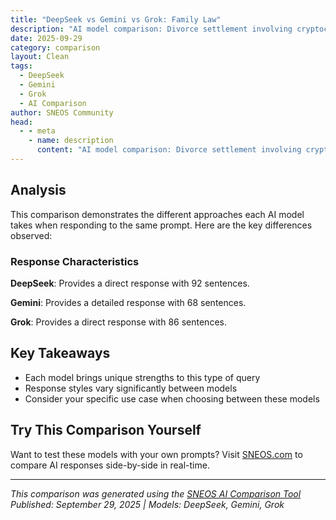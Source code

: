 ```yaml
---
title: "DeepSeek vs Gemini vs Grok: Family Law"
description: "AI model comparison: Divorce settlement involving cryptocurrency and NFTs - how to value and divide digital assets..."
date: 2025-09-29
category: comparison
layout: Clean
tags:
  - DeepSeek
  - Gemini
  - Grok
  - AI Comparison
author: SNEOS Community
head:
  - - meta
    - name: description
      content: "AI model comparison: Divorce settlement involving cryptocurrency and NFTs - how to value and divide digital assets..."
---
```


<ChatComparison
  title="DeepSeek vs Gemini vs Grok: Family Law"
  prompt="Divorce settlement involving cryptocurrency and NFTs - how to value and divide digital assets"
  :responses='{
    "DeepSeek": "Of course. Divorce settlements involving cryptocurrency and Non-Fungible Tokens (NFTs) present unique challenges, but they are treated as property by courts and must be valued and divided. Here is a comprehensive guide to the process.\n\n### Core Legal Principle: Digital Assets are Marital Property\n\nFirst and foremost, in the eyes of the law (in most jurisdictions), cryptocurrency and NFTs are not fundamentally different from a bank account, a stock portfolio, or a piece of art. The key question is: **Were they acquired during the marriage?**\n\n*   **If acquired during the marriage:** They are considered **marital property** and are subject to equitable distribution (or community property laws, depending on your state/country).\n*   **If acquired before the marriage or via inheritance/gift:** They may be considered **separate property**, but any increase in value during the marriage might be subject to division.\n\n---\n\n### Step 1: Full and Frank Disclosure (The Biggest Hurdle)\n\nThis is the most critical step. Hiding assets in a divorce is illegal and can result in severe penalties, including being held in contempt of court, losing the right to the hidden assets, and paying the other side\u0027s legal fees.\n\n**How to Ensure Disclosure:**\n*   **Formal Discovery:** Your attorney can use legal tools like **Interrogatories** (written questions), **Requests for Production of Documents**, and **Depositions** to formally demand information.\n*   **Specific Questions to Ask:**\n    *   \u0022Have you ever owned, traded, or held any cryptocurrency or digital assets?\u0022\n    *   \u0022Identify all cryptocurrency exchanges you have accounts with (e.g., Coinbase, Binance, Kraken).\u0022\n    *   \u0022Provide all public wallet addresses you control.\u0022\n    *   \u0022Provide private keys and seed phrases for all wallets.\u0022 *(Note: This is a very sensitive request and may be contested on security grounds. Often, a verified statement of holdings is sufficient.)*\n*   **Forensic Tracing:** A forensic accountant or a specialized crypto tracing firm can be hired to analyze bank statements, blockchain data, and exchange records to uncover hidden or undisclosed assets.\n\n---\n\n### Step 2: Valuing the Digital Assets\n\nThis is where the complexity lies, as values can be extremely volatile.\n\n#### A) Valuing Cryptocurrency (e.g., Bitcoin, Ethereum)\n\nThis is relatively straightforward.\n1.  **Identify the Holdings:** Determine the exact type and amount of each coin (e.g., 1.5 BTC, 15 ETH).\n2.  **Establish a Valuation Date:** The value must be calculated as of a specific date, typically:\n    *   **Date of Separation**\n    *   **Date of Filing for Divorce**\n    *   **Date of Trial**\n    *   *(Your attorney will advise on the standard in your jurisdiction.)*\n3.  **Find the Fair Market Value:** Use a reputable price aggregator (like CoinMarketCap or CoinGecko) or the closing price on a major exchange (like Coinbase) on the chosen valuation date.\n\n\u003E **Example:** If you have 5 ETH and the price on the date of separation was $2,000 per ETH, the marital value is $10,000.\n\n#### B) Valuing NFTs (The Greater Challenge)\n\nNFTs are unique, and their value is highly subjective. Methods include:\n1.  **Last Sale Price:** The most recent price for which the NFT was sold on a marketplace like OpenSea or Blur. This is a good starting point but may not reflect current value.\n2.  **Floor Price:** The lowest listed price for an NFT in the same collection. This provides a baseline \u0022liquidation\u0022 value but may significantly undervalue a rare or prized asset.\n3.  **Appraised Value:** For high-value or unique NFTs, you may need to hire a specialist appraiser. They will consider:\n    *   **Rarity \u0026 Traits:** Specific attributes that make the NFT more or less valuable within its collection.\n    *   **Project Utility \u0026 Roadmap:** Does owning the NFT grant access to a community, a game, or future airdrops?\n    *   **Market Sentiment \u0026 Hype:** The overall health and popularity of the project.\n    *   **Comparable Sales:** Recent sales of NFTs with similar traits and rarity.\n4.  **Owner\u0027s Stated Value:** The owner\u0027s own estimate, but this is often contested and should be verified.\n\n---\n\n### Step 3: Dividing the Assets\n\nOnce the assets are identified and valued, the court will divide them \u0022equitably\u0022 (fairly, not necessarily equally). Common solutions include:\n\n1.  **Buyout:** One spouse keeps the entire digital asset portfolio and \u0022buys out\u0022 the other spouse\u0027s share with other marital property of equivalent value (e.g., cash from a bank account, equity in the house).\n2.  **In-Kind Division:** The assets are physically divided.\n    *   **For Crypto:** This is simple. The owning spouse can send the other spouse their share directly to their wallet. For example, if the couple has 10 ETH to split, 5 ETH can be transferred.\n    *   **For NFTs:** This is more complex. You might agree that one spouse keeps NFT \u0022A\u0022 and the other keeps NFT \u0022B,\u0022 provided they are of similar value. Fractional ownership of a single NFT is technically possible but legally messy and generally not recommended.\n3.  **Liquidation and Split:** The assets are sold on the open market, and the proceeds are split. This is the cleanest method but may trigger tax consequences and means both parties lose any potential future appreciation.\n4.  **Continuing Co-ownership:** This is **highly discouraged**. It forces a financial relationship to continue post-divorce and can lead to endless disputes over when to sell, security, and management.\n\n---\n\n### Crucial Practical and Legal Considerations\n\n*   **Tax Implications (VERY IMPORTANT):**\n    *   Selling, trading, or spending crypto is a **taxable event**. Transferring it as part of a divorce settlement under a formal agreement is generally **not a taxable event** (in the U.S., per IRC \u00A7 1041).\n    *   However, the spouse who receives the assets inherits the original **cost basis**. When they later sell, they will owe capital gains tax on the entire appreciation since the asset was originally purchased.\n    *   **Document the cost basis and date of acquisition for all assets.**\n\n*   **Security and Transfer:**\n    *   Ensure the receiving spouse is educated on crypto security (hardware wallets, seed phrases) before any transfer is made. A lost seed phrase means lost funds forever.\n    *   Transfers should be done in a secure, documented manner.\n\n*   **Jurisdiction:** Laws regarding digital assets in divorce are still evolving. It is critical to work with a **family law attorney who has experience with cryptocurrency** or is willing to consult with experts.\n\n### Actionable Checklist for Your Divorce\n\n1.  **Do Not Hide Assets:** The risks far outweigh any potential reward.\n2.  **Hire the Right Attorney:** Find a lawyer who understands this asset class.\n3.  **Gather Your Own Records:** If you are the non-owning spouse, gather any evidence you have (emails, texts, bank statements showing transfers to exchanges).\n4.  **Secure Your Share:** If you are to receive digital assets, set up your own secure wallet (preferably a hardware wallet) on a reputable exchange or in a self-custodied wallet. Do not have the other spouse hold them for you.\n5.  **Involve Experts Early:** Consider hiring a forensic accountant or valuation expert from the outset if you suspect hidden assets or the portfolio is large and complex.\n\nIn summary, while complex, the process mirrors that of other complex assets: **Disclose, Value, Divide.** Success hinges on transparency, proper valuation, and careful planning for the transfer and tax implications.",
    "Gemini": "Dividing digital assets like cryptocurrency and NFTs in a divorce settlement can be complex, as these assets are relatively new and their value can be highly volatile. Here\u0027s a breakdown of how to approach valuation and division:\n\n**I. Disclosure and Discovery:  The First, Crucial Step**\n\n*   **Full Disclosure is Key:**  Both parties MUST fully disclose all cryptocurrency holdings (including wallet addresses, exchanges used, and transaction history) and NFT ownership (including marketplaces used and transaction history). Failure to disclose can have serious legal consequences.\n*   **Forensic Accounting:**  If there\u0027s suspicion of hidden assets or complex transactions, a forensic accountant specializing in cryptocurrency and blockchain analysis may be necessary. They can trace transactions, identify obfuscated wallets, and estimate values.\n*   **Request Documentation:**  Demand the following:\n    *   Account statements from exchanges (Coinbase, Binance, Kraken, etc.)\n    *   Wallet addresses (public keys) for all crypto wallets (hot and cold storage)\n    *   Transaction histories from exchanges and wallets\n    *   Documentation proving ownership of NFTs (e.g., NFT marketplace accounts, wallet addresses holding the NFTs)\n    *   Purchase receipts for crypto and NFTs\n    *   Ledger entries (if used)\n\n**II. Valuation Methods**\n\nDetermining the value of crypto and NFTs is a major hurdle.\n\n*   **Cryptocurrency Valuation:**\n    *   **Fair Market Value (FMV):**  The most common method is to use the FMV as of a specific date.  This is typically the date of separation, the date of the divorce filing, or another date agreed upon by the parties or ordered by the court.  Use reputable cryptocurrency data providers like:\n        *   CoinMarketCap: Shows historical prices for most cryptocurrencies.\n        *   CoinGecko: Another reliable source for historical price data.\n        *   TradingView: Offers charting tools and historical data.\n    *   **Averaging:** In cases of high volatility, some jurisdictions may allow averaging the value over a period of time (e.g., the 30 days prior to the valuation date) to mitigate short-term price swings.\n    *   **Expert Testimony:**  In complex cases or high-value holdings, a financial expert specializing in cryptocurrency valuation may be needed to provide an opinion to the court.\n\n*   **NFT Valuation:**  NFTs are even more challenging to value due to their unique nature and illiquidity.\n    *   **Recent Sales Data:**  If the NFT has recently been sold, the sale price is strong evidence of its value. Look for comparable sales data of similar NFTs within the same collection.\n    *   **Floor Price:**  The \u0022floor price\u0022 of a collection (the lowest price at which an NFT from that collection is currently listed for sale) can be a starting point, but it might not reflect the specific NFT\u0027s value.\n    *   **Rarity and Attributes:**  Rarer NFTs with desirable attributes typically command higher prices.  Rarity tools and NFT analytics platforms can help assess rarity.\n    *   **Comparable Assets:**  Look for sales of similar NFTs with comparable rarity, attributes, and provenance.\n    *   **Expert Appraisal:**  For high-value NFTs, consider hiring an NFT appraiser who can assess the NFT\u0027s value based on market trends, historical sales, rarity, and other factors.  These appraisers often have experience in art valuation or collectible valuation as well.\n    *   **Income Potential:**  If the NFT generates income (e.g., through staking, royalties, or in-game use), the income stream should be considered in the valuation.\n    *   **Liquidity Issues:** Recognize that selling NFTs can be time-consuming and may incur transaction fees (\u0022gas fees\u0022).  This illiquidity may influence the agreed-upon value.\n\n**III. Division Methods**\n\nOnce the assets are valued, the next step is to determine how to divide them.\n\n*   **Equal Division:**  In community property states, the default is often a 50/50 split of marital assets, including crypto and NFTs.\n*   **Equitable Division:** In equitable distribution states, the court will divide assets fairly, but not necessarily equally. Factors considered may include:\n    *   Length of the marriage\n    *   Contributions of each party to the marriage\n    *   Earning capacity of each party\n    *   Future needs of each party\n*   **Methods of Division:**\n    *   **In-Kind Division:**  Divide the cryptocurrency or NFTs directly. This involves transferring a portion of the crypto to the other party\u0027s wallet or transferring ownership of specific NFTs.\n    *   **Offsetting Assets:**  One party keeps the cryptocurrency or NFTs, and the other party receives other assets of equivalent value.  For example, one spouse might keep the crypto while the other spouse receives a larger share of the marital home equity. This is often the most practical solution.\n    *   **Sale and Division of Proceeds:**  Sell the cryptocurrency or NFTs and divide the net proceeds. This can be necessary if neither party wants to hold the assets or if it\u0027s the only way to achieve an equitable division. Consider the tax implications of selling.\n    *   **Structured Payouts:**  If immediate division is not feasible, consider a structured payout plan, especially if the value is uncertain or subject to fluctuations.\n\n**IV. Tax Implications**\n\n*   **Capital Gains Taxes:**  Selling cryptocurrency or NFTs triggers capital gains taxes.  The tax rate depends on the holding period (short-term or long-term) and the individual\u0027s tax bracket.\n*   **Tax Basis:**  It\u0027s crucial to establish the cost basis of the cryptocurrency or NFTs (the original purchase price) to calculate capital gains accurately.\n*   **Transfer Incident to Divorce:** A transfer of property between spouses incident to a divorce is generally **not** a taxable event *at the time of transfer*.  The recipient spouse takes the transferor\u0027s basis in the asset.  However, *when* the recipient spouse sells the asset, they will be subject to capital gains tax based on the original purchase price (basis) and the selling price.\n*   **Consult with a Tax Professional:**  Given the complexity of cryptocurrency and NFT taxation, it\u0027s essential to consult with a qualified tax advisor to understand the specific tax implications of your divorce settlement.\n\n**V. Important Considerations and Legal Advice**\n\n*   **Volatility:**  Cryptocurrency and NFT markets are highly volatile.  A valuation that\u0027s accurate today may be significantly different tomorrow. Consider this when negotiating a settlement.\n*   **Security:**  Ensure that cryptocurrency and NFT wallets are securely protected with strong passwords and two-factor authentication.\n*   **Jurisdiction:**  The laws regarding the division of digital assets vary by jurisdiction.  It\u0027s essential to consult with a family law attorney who is knowledgeable about cryptocurrency and NFT law in your jurisdiction.\n*   **Qualified Domestic Relations Order (QDRO):** While not typically used for crypto directly held in personal wallets, a QDRO *might* be applicable if cryptocurrency is held in a retirement account.\n*   **Settlement Agreement:**  The divorce settlement agreement should clearly and specifically address the valuation and division of all cryptocurrency and NFTs, including wallet addresses, account information, and the agreed-upon method of division.\n*   **Document Everything:**  Keep thorough records of all transactions, valuations, and communications related to the cryptocurrency and NFTs.\n\n**In conclusion:**  Dividing cryptocurrency and NFTs in a divorce settlement requires careful planning, accurate valuation, and a clear understanding of the tax implications.  Seeking legal and financial advice from professionals experienced in this area is crucial to protect your interests and ensure a fair and equitable settlement. Good luck.\n",
    "Grok": "Dividing digital assets such as cryptocurrency and non-fungible tokens (NFTs) in a divorce settlement can be complex due to their volatile nature, unique characteristics, and the technical challenges of valuation and transfer. Below, I\u2019ll outline key considerations, steps, and legal aspects to help value and divide these assets equitably during a divorce.\n\n### **1. Understanding Digital Assets**\n- **Cryptocurrency**: Digital or virtual currencies (e.g., Bitcoin, Ethereum) that use cryptography for security and operate on decentralized networks like blockchain. Their value fluctuates significantly based on market conditions.\n- **NFTs**: Unique digital assets representing ownership of a specific item or piece of content (e.g., digital art, collectibles) on a blockchain. Unlike cryptocurrencies, NFTs are not interchangeable, and their value often depends on subjective factors like rarity and demand.\n\n### **2. Challenges in Dividing Digital Assets**\n- **Valuation Difficulties**: Cryptocurrencies and NFTs can have highly volatile market prices or subjective worth (especially for NFTs tied to personal or cultural value).\n- **Ownership and Access**: Digital assets are often held in private wallets, and access requires private keys or passwords. One spouse may control access, raising concerns about hidden assets.\n- **Tax Implications**: Transferring or selling digital assets may trigger capital gains taxes, affecting the net value of the settlement.\n- **Legal Precedents**: Laws and regulations regarding digital assets in divorce vary by jurisdiction, and many areas lack clear guidelines or case law.\n\n### **3. Steps to Value and Divide Digital Assets**\n\n#### **Step 1: Disclosure and Discovery**\n- Both parties must fully disclose all digital assets, including cryptocurrency holdings, NFTs, and access to wallets or accounts on exchanges (e.g., Coinbase, Binance).\n- Hire a forensic accountant or blockchain expert to trace transactions and uncover hidden assets if there\u2019s suspicion of non-disclosure. Blockchain transactions are public for many cryptocurrencies, making it possible to track ownership with the right expertise.\n- Obtain access to wallet addresses, private keys, or account statements to verify holdings.\n\n#### **Step 2: Valuation of Digital Assets**\n- **Cryptocurrency**: Use the market value at a specific point in time (e.g., date of separation or date of settlement) to determine worth. Websites like CoinMarketCap or CoinGecko provide real-time pricing for most cryptocurrencies. Agreeing on a valuation date is critical due to price volatility.\n  - Example: If a spouse owns 2 Bitcoin on the date of valuation, and 1 BTC = $30,000, the total value is $60,000.\n- **NFTs**: Valuation is more subjective. Consider factors like:\n  - Recent sale prices of similar NFTs in the same collection (e.g., via marketplaces like OpenSea or Rarible).\n  - Rarity, historical sales data, and cultural significance.\n  - Hire an appraiser or consultant familiar with NFTs for a professional opinion if the value is disputed.\n- Document all valuations with screenshots, market data, or expert reports to support claims in court or negotiations.\n\n#### **Step 3: Division of Assets**\nOnce valued, digital assets can be divided in several ways:\n- **Split the Assets Directly**: If both parties are comfortable holding cryptocurrency or NFTs, divide the assets by transferring portions to each spouse\u2019s digital wallet. For example:\n  - Cryptocurrency: Split 10 Ethereum by transferring 5 ETH to each spouse\u2019s wallet.\n  - NFTs: If multiple NFTs are owned, allocate specific tokens to each spouse based on value or preference.\n- **Sell and Split Proceeds**: If one or both parties do not want to hold digital assets, sell the cryptocurrency or NFTs on an exchange or marketplace and divide the cash proceeds. Be mindful of transaction fees and tax consequences.\n- **Offset with Other Assets**: If one spouse wants to keep all digital assets, they can offset the value by giving up an equivalent share of other marital property (e.g., cash, real estate).\n- **Mediation or Arbitration**: If agreement cannot be reached, a mediator or arbitrator can help decide how to divide the assets based on fairness and local laws.\n\n#### **Step 4: Secure Transfers and Documentation**\n- Use secure methods to transfer digital assets (e.g., blockchain transactions for cryptocurrency or NFT transfers via marketplaces). Ensure both parties have access to their respective wallets and private keys post-division.\n- Document all transfers in the divorce settlement agreement to avoid future disputes.\n- Consider involving a neutral third party (e.g., an escrow service) to facilitate transfers and ensure fairness.\n\n### **4. Legal and Tax Considerations**\n- **Jurisdictional Laws**: Divorce laws vary widely, and not all jurisdictions have specific rules for handling digital assets. Consult a family law attorney experienced with cryptocurrency and blockchain technology to navigate local regulations.\n- **Tax Implications**: Transferring or selling digital assets may trigger capital gains taxes based on their appreciation since purchase. Work with a tax professional to understand:\n  - The cost basis (original purchase price) of the assets.\n  - Tax liabilities if assets are sold or transferred as part of the settlement.\n  - Note: In some jurisdictions, transferring assets directly between spouses during divorce may be tax-free under specific rules (e.g., IRC Section 1041 in the U.S.).\n- **Marital vs. Separate Property**: Determine whether the digital assets are marital property (subject to division) or separate property (owned before marriage or acquired via inheritance). Blockchain records can help establish the date of acquisition.\n\n### **5. Practical Tips**\n- **Educate Yourself**: If you or your spouse are unfamiliar with digital assets, take time to understand how they work, including wallets, private keys, and security risks.\n- **Hire Experts**: Engage a forensic blockchain analyst, a cryptocurrency-savvy attorney, or a financial advisor to ensure fair valuation and division.\n- **Secure Assets During Divorce**: If one spouse controls access to digital assets, consider court orders or temporary agreements to prevent unauthorized sales or transfers during proceedings.\n- **Plan for Volatility**: Agree on a valuation date or mechanism (e.g., average price over a week) to account for price swings in cryptocurrency.\n\n### **6. Case Example**\n- **Scenario**: A couple owns 5 Bitcoin (valued at $150,000 total on the agreed valuation date) and a rare NFT valued at $50,000 based on recent comparable sales.\n- **Division Options**:\n  - Spouse A keeps the NFT ($50,000) and 1 Bitcoin ($30,000), while Spouse B takes the remaining 4 Bitcoin ($120,000). Spouse A offsets the $40,000 difference by conceding other marital assets (e.g., cash or property).\n  - Alternatively, they sell all assets and split the $200,000 proceeds equally ($100,000 each), accounting for taxes and fees.\n\n### **Conclusion**\nDividing cryptocurrency and NFTs in a divorce requires careful valuation, transparency, and often professional assistance due to their unique nature. Full disclosure of assets, accurate valuation, and clear agreements on division are essential to avoid disputes. Consulting with a family law attorney and financial or blockchain experts ensures the process aligns with legal standards and protects both parties\u2019 interests. If you\u2019re in this situation, documenting everything and prioritizing clear communication (or mediation) can help achieve a fair outcome."
  }'
  published-date="16:28"
/>

## Analysis

This comparison demonstrates the different approaches each AI model takes when responding to the same prompt. Here are the key differences observed:

### Response Characteristics

**DeepSeek**: Provides a direct response with 92 sentences. 

**Gemini**: Provides a detailed response with 68 sentences. 

**Grok**: Provides a direct response with 86 sentences. 

## Key Takeaways

- Each model brings unique strengths to this type of query
- Response styles vary significantly between models
- Consider your specific use case when choosing between these models

## Try This Comparison Yourself

Want to test these models with your own prompts? Visit [SNEOS.com](https://sneos.com) to compare AI responses side-by-side in real-time.

---

*This comparison was generated using the [SNEOS AI Comparison Tool](https://sneos.com)*
*Published: September 29, 2025 | Models: DeepSeek, Gemini, Grok*
